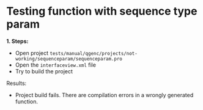 # Testing function with sequence type param

**1. Steps:**

* Open project `tests/manual/qgenc/projects/not-working/sequenceparam/sequenceparam.pro`
* Open the `interfaceview.xml` file
* Try to build the project

Results:

* Project build fails. There are compilation errors in a wrongly generated function.
